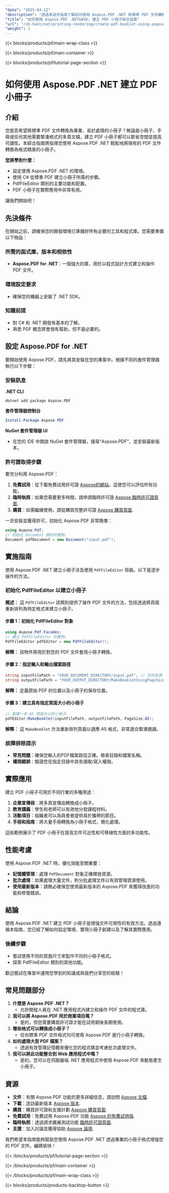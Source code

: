```yaml
---
"date": "2025-04-12"
"description": "透過本逐步指南了解如何使用 Aspose.PDF .NET 將標準 PDF 文件轉換為專業小冊子。"
"title": "如何使用 Aspose.PDF .NET&#58; 建立 PDF 小冊子綜合指南"
"url": "/zh-hant/net/printing-rendering/create-pdf-booklet-using-asposepdf-dotnet/"
"weight": 1
---
```


{{< blocks/products/pf/main-wrap-class >}}

{{< blocks/products/pf/main-container >}}

{{< blocks/products/pf/tutorial-page-section >}}


# 如何使用 Aspose.PDF .NET 建立 PDF 小冊子

## 介紹

您是否希望將標準 PDF 文件轉換為專業、易於處理的小冊子？無論是小冊子、手冊或任何其他需要緊湊格式的多頁文檔，建立 PDF 小冊子都可以節省空間並提高可讀性。本綜合指南將指導您使用 Aspose.PDF .NET 輕鬆地將現有的 PDF 文件轉換為格式精美的小冊子。

**您將學到什麼：**
- 設定使用 Aspose.PDF .NET 的環境。
- 使用 C# 從標準 PDF 建立小冊子所需的步驟。
- PdfFileEditor 類別的主要功能和配置。
- PDF 小冊子在實際應用中非常有用。

讓我們開始吧！

## 先決條件

在開始之前，請確保您的開發環境已準備好所有必要的工具和程式庫。您需要準備以下物品：

### 所需的函式庫、版本和相依性
- **Aspose.PDF for .NET**：一個強大的庫，用於以程式設計方式建立和操作 PDF 文件。
  
### 環境設定要求
- 確保您的機器上安裝了 .NET SDK。

### 知識前提
- 對 C# 和 .NET 開發有基本的了解。
- 熟悉 PDF 概念將會很有幫助，但不是必要的。

## 設定 Aspose.PDF for .NET

要開始使用 Aspose.PDF，請先將其安裝在您的專案中。根據不同的套件管理器執行以下步驟：

### 安裝訊息

**.NET CLI**
```shell
dotnet add package Aspose.PDF
```

**套件管理器控制台**
```powershell
Install-Package Aspose.PDF
```

**NuGet 套件管理器 UI**
- 在您的 IDE 中開啟 NuGet 套件管理器，搜尋“Aspose.PDF”，並安裝最新版本。

### 許可證取得步驟
要充分利用 Aspose.PDF：
1. **免費試用**：從下載免費試用許可證 [Aspose的網站](https://releases.aspose.com/pdf/net/)。這使您可以評估所有功能。
2. **臨時執照**：如果您需要更多時間，請申請臨時許可證 [Aspose 臨時許可證頁面](https://purchase。aspose.com/temporary-license/).
3. **購買**：如需繼續使用，請從購買完整許可證 [Aspose 購買頁面](https://purchase。aspose.com/buy).

一旦安裝並獲得許可，初始化 Aspose.PDF 非常簡單：
```csharp
using Aspose.Pdf;
// 初始化 Document 類別的實例。
Document pdfDocument = new Document("input.pdf");
```

## 實施指南

使用 Aspose.PDF .NET 建立小冊子涉及使用 `PdfFileEditor` 班級。以下是逐步操作的方法。

### 初始化 PdfFileEditor 以建立小冊子

**概述：** 這 `PdfFileEditor` 該類別提供了操作 PDF 文件的方法，包括透過將頁面重新排列為特定格式來建立小冊子。

#### 步驟 1：初始化 PdfFileEditor 對象
```csharp
using Aspose.Pdf.Facades;
// 建立 PdfFileEditor 的實例。
PdfFileEditor pdfEditor = new PdfFileEditor();
```
**解釋：** 該物件將用於對您的 PDF 文件套用小冊子轉換。

#### 步驟 2：指定輸入和輸出檔案路徑
```csharp
string inputFilePath = "YOUR_DOCUMENT_DIRECTORY/input.pdf"; // 您的來源 PDF 文件路徑
string outputFilePath = "YOUR_OUTPUT_DIRECTORY/MakeBookletUsingPageSizeAndPaths_out.pdf"; // 所需的輸出 PDF 文件路徑
```
**解釋：** 定義原始 PDF 的位置以及小冊子的保存位置。

#### 步驟 3：建立具有指定頁面大小的小冊子
```csharp
// 創建一本 A5 頁面大小的小冊子。
pdfEditor.MakeBooklet(inputFilePath, outputFilePath, PageSize.A5);
```
**解釋：** 這 `MakeBooklet` 方法重新排列頁面以適應 A5 格式，非常適合緊湊閱讀。

### 故障排除提示
- **常見問題**：確保您輸入的PDF檔案路徑正確。檢查目錄和檔案名稱。
- **權限錯誤**：驗證您在指定目錄中具有讀取/寫入權限。

## 實際應用
建立 PDF 小冊子可用於不同行業的多種用途：
1. **企業宣傳冊**：將多頁宣傳品轉換成小冊子。
2. **教育講義**：學生和老師可以有效地分發課程材料。
3. **活動項目**：組織者可以為與會者提供易於攜帶的節目。
4. **手冊和指南**：將大量手冊轉換為小冊子格式，簡化處理。

這些範例展示了 PDF 小冊子在提高文件可近性和可移植性方面的多功能性。

## 性能考慮
使用 Aspose.PDF .NET 時，優化效能至關重要：
- **記憶體管理**：處理 `PdfDocument` 對象正確釋放資源。
- **批次處理**：如果處理大量文件，則分批處理文件以有效管理資源使用。
- **使用最新版本**：請務必確保您使用最新版本的 Aspose.PDF 來獲得改進的功能和修復錯誤。

## 結論
使用 Aspose.PDF .NET 建立 PDF 小冊子是增強文件可用性的有效方法。透過遵循本指南，您已經了解如何設定環境、實現小冊子創建以及了解其實際應用。 

### 後續步驟
- 嘗試使用不同的頁面尺寸來製作不同的小冊子格式。
- 探索 PdfFileEditor 類別的其他功能。

歡迎嘗試在專案中運用您學到的知識或與我們分享您的經驗！

## 常見問題部分
1. **什麼是 Aspose.PDF .NET？**
   - 允許開發人員在 .NET 應用程式內建立和操作 PDF 文件的程式庫。
2. **我可以將 Aspose.PDF 用於商業項目嗎？**
   - 是的，但您需要購買許可證才能在試用期後長期使用。
3. **哪些格式可以轉換成小冊子？**
   - 任何標準 PDF 文件格式均可使用 Aspose.PDF 進行小冊子轉換。
4. **如何處理大型 PDF 檔案？**
   - 透過有效管理記憶體來優化您的程式碼並考慮批次處理文件。
5. **我可以將此功能整合到 Web 應用程式中嗎？**
   - 是的，您可以在伺服器端 .NET 應用程式中使用 Aspose.PDF 來動態產生小冊子。

## 資源
- **文件**：有關 Aspose.PDF 功能的更多詳細信息，請訪問 [Aspose 文檔](https://reference。aspose.com/pdf/net/).
- **下載**：造訪最新版本 [Aspose 版本](https://releases。aspose.com/pdf/net/).
- **購買**：購買許可證和支援計劃 [Aspose 購買頁面](https://purchase。aspose.com/buy).
- **免費試用**：免費試用 Aspose.PDF 功能 [Aspose 的免費試用版](https://releases。aspose.com/pdf/net/).
- **臨時執照**：透過請求擴展測試功能 [臨時許可證頁面](https://purchase。aspose.com/temporary-license/).
- **支援**：加入討論並獲得協助 [Aspose 論壇](https://forum。aspose.com/c/pdf/10). 

我們希望本指南能夠幫助您使用 Aspose.PDF .NET 透過專業的小冊子格式增強您的 PDF 文件。編碼愉快！


{{< /blocks/products/pf/tutorial-page-section >}}

{{< /blocks/products/pf/main-container >}}

{{< /blocks/products/pf/main-wrap-class >}}

{{< blocks/products/products-backtop-button >}}